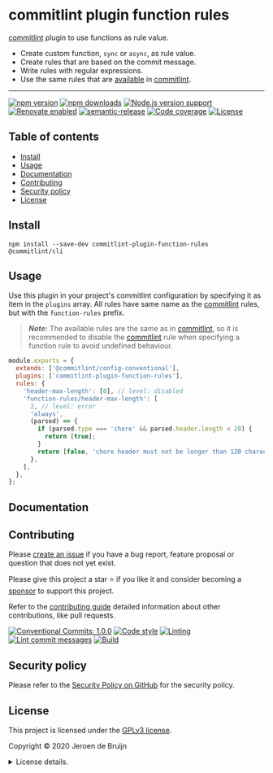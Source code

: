# commitlint plugin function rules

[commitlint][commitlint] plugin to use functions as rule value.

- Create custom function, `sync` or `async`, as rule value.
- Create rules that are based on the commit message.
- Write rules with regular expressions.
- Use the same rules that are [available](https://commitlint.js.org/#/reference-rules) in [commitlint][commitlint].

---

[![npm version](https://img.shields.io/npm/v/commitlint-plugin-function-rules?logo=npm&style=flat-square)](https://www.npmjs.com/package/commitlint-plugin-function-rules)
[![npm downloads](https://img.shields.io/npm/dm/commitlint-plugin-function-rules?logo=npm&style=flat-square)](https://www.npmjs.com/package/commitlint-plugin-function-rules)
[![Node.js version support](https://img.shields.io/node/v/commitlint-plugin-function-rules?logo=node.js&style=flat-square)](https://nodejs.org/en/about/releases/)
[![Renovate enabled](https://img.shields.io/badge/Renovate-enabled-brightgreen?logo=renovatebot&logoColor&style=flat-square)](https://renovatebot.com)
[![semantic-release](https://img.shields.io/badge/%20%20%F0%9F%93%A6%F0%9F%9A%80-semantic--release-e10079?style=flat-square)](https://github.com/semantic-release/semantic-release)
[![Code coverage](https://img.shields.io/codecov/c/github/vidavidorra/commitlint-plugin-function-rules?logo=codecov&style=flat-square)](https://codecov.io/gh/vidavidorra/commitlint-plugin-function-rules)
[![License](https://img.shields.io/github/license/vidavidorra/commitlint-plugin-function-rules?style=flat-square)](LICENSE.md)

<a name="toc"></a>

## Table of contents

- [Install](#install)
- [Usage](#usage)
- [Documentation](#documentation)
- [Contributing](#contributing)
- [Security policy](#security-policy)
- [License](#license)

## Install

```shell
npm install --save-dev commitlint-plugin-function-rules @commitlint/cli
```

## Usage

Use this plugin in your project's commitlint configuration by specifying it as item in the `plugins` array. All rules have same name as the [commitlint][commitlint] rules, but with the `function-rules` prefix.

> **_Note:_** The available rules are the same as in [commitlint][commitlint], so it is recommended to disable the [commitlint][commitlint] rule when specifying a function rule to avoid undefined behaviour.

```js
module.exports = {
  extends: ['@commitlint/config-conventional'],
  plugins: ['commitlint-plugin-function-rules'],
  rules: {
    'header-max-length': [0], // level: disabled
    'function-rules/header-max-length': [
      2, // level: error
      'always',
      (parsed) => {
        if (parsed.type === 'chore' && parsed.header.length < 20) {
          return [true];
        }
        return [false, 'chore header must not be longer than 120 characters'];
      },
    ],
  },
};
```

## Documentation

## Contributing

Please [create an issue](https://github.com/vidavidorra/commitlint-plugin-function-rules/issues/new/choose) if you have a bug report, feature proposal or question that does not yet exist.

Please give this project a star ⭐ if you like it and consider becoming a [sponsor](https://github.com/sponsors/jdbruijn) to support this project.

Refer to the [contributing guide](https://github.com/vidavidorra/.github/blob/main/CONTRIBUTING.md) detailed information about other contributions, like pull requests.

[![Conventional Commits: 1.0.0](https://img.shields.io/badge/Conventional%20Commits-1.0.0-yellow?style=flat-square)](https://conventionalcommits.org)
[![Code style](https://img.shields.io/badge/code_style-Prettier-ff69b4?logo=prettier&style=flat-square)](https://github.com/prettier/prettier)
[![Linting](https://img.shields.io/badge/linting-ESLint-lightgrey?logo=eslint&style=flat-square)](https://eslint.org)
[![Lint commit messages](https://img.shields.io/github/workflow/status/vidavidorra/commitlint-plugin-function-rules/Lint%20commit%20messages?logo=github&label=Lint%20commit%20messages&style=flat-square)](https://github.com/vidavidorra/commitlint-plugin-function-rules/actions)
[![Build](https://img.shields.io/github/workflow/status/vidavidorra/commitlint-plugin-function-rules/Build?logo=github&label=Build&style=flat-square)](https://github.com/vidavidorra/commitlint-plugin-function-rules/actions)

## Security policy

Please refer to the [Security Policy on GitHub](https://github.com/vidavidorra/commitlint-plugin-function-rules/security/) for the security policy.

## License

This project is licensed under the [GPLv3 license](https://www.gnu.org/licenses/gpl.html).

Copyright © 2020 Jeroen de Bruijn

<details><summary>License details.</summary>
<p>

This program is free software: you can redistribute it and/or modify
it under the terms of the GNU General Public License as published by
the Free Software Foundation, either version 3 of the License, or
(at your option) any later version.

This program is distributed in the hope that it will be useful,
but WITHOUT ANY WARRANTY; without even the implied warranty of
MERCHANTABILITY or FITNESS FOR A PARTICULAR PURPOSE. See the
GNU General Public License for more details.

You should have received a copy of the GNU General Public License
along with this program. If not, see <http://www.gnu.org/licenses/>.

The full text of the license is available in the [LICENSE](LICENSE.md) file in this repository and [online](https://www.gnu.org/licenses/gpl.html).

</details>

<!-- References -->

[commitlint]: https://commitlint.js.org/
